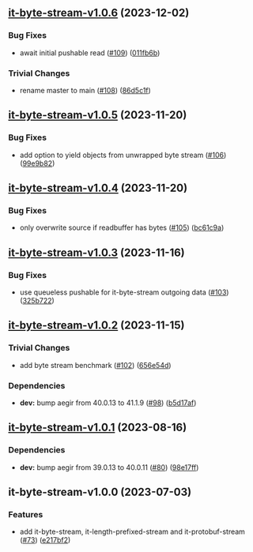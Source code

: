 ## [it-byte-stream-v1.0.6](https://github.com/achingbrain/it/compare/it-byte-stream-v1.0.5...it-byte-stream-v1.0.6) (2023-12-02)


### Bug Fixes

* await initial pushable read ([#109](https://github.com/achingbrain/it/issues/109)) ([011fb6b](https://github.com/achingbrain/it/commit/011fb6b6eaf61a39a4ff16fc5392c311cad1aeb1))


### Trivial Changes

* rename master to main ([#108](https://github.com/achingbrain/it/issues/108)) ([86d5c1f](https://github.com/achingbrain/it/commit/86d5c1f2082c79a49ef1e75511abfa7e647fd7b9))

## [it-byte-stream-v1.0.5](https://github.com/achingbrain/it/compare/it-byte-stream-v1.0.4...it-byte-stream-v1.0.5) (2023-11-20)


### Bug Fixes

* add option to yield objects from unwrapped byte stream ([#106](https://github.com/achingbrain/it/issues/106)) ([99e9b82](https://github.com/achingbrain/it/commit/99e9b8242b390703f7c9fa44a7edbb27cee920b8))

## [it-byte-stream-v1.0.4](https://github.com/achingbrain/it/compare/it-byte-stream-v1.0.3...it-byte-stream-v1.0.4) (2023-11-20)


### Bug Fixes

* only overwrite source if readbuffer has bytes ([#105](https://github.com/achingbrain/it/issues/105)) ([bc61c9a](https://github.com/achingbrain/it/commit/bc61c9a2ae69993763c33b0fb5e453e70df45075))

## [it-byte-stream-v1.0.3](https://github.com/achingbrain/it/compare/it-byte-stream-v1.0.2...it-byte-stream-v1.0.3) (2023-11-16)


### Bug Fixes

* use queueless pushable for it-byte-stream outgoing data ([#103](https://github.com/achingbrain/it/issues/103)) ([325b722](https://github.com/achingbrain/it/commit/325b72230ddb3fec9f13e400460731d9ee2d2363))

## [it-byte-stream-v1.0.2](https://github.com/achingbrain/it/compare/it-byte-stream-v1.0.1...it-byte-stream-v1.0.2) (2023-11-15)


### Trivial Changes

* add byte stream benchmark ([#102](https://github.com/achingbrain/it/issues/102)) ([656e54d](https://github.com/achingbrain/it/commit/656e54d0dbf50c3586d4cafab58472b527c9c064))


### Dependencies

* **dev:** bump aegir from 40.0.13 to 41.1.9 ([#98](https://github.com/achingbrain/it/issues/98)) ([b5d17af](https://github.com/achingbrain/it/commit/b5d17af750dfa2191423dcf06f37b06e5a866ec8))

## [it-byte-stream-v1.0.1](https://github.com/achingbrain/it/compare/it-byte-stream-v1.0.0...it-byte-stream-v1.0.1) (2023-08-16)


### Dependencies

* **dev:** bump aegir from 39.0.13 to 40.0.11 ([#80](https://github.com/achingbrain/it/issues/80)) ([98e17ff](https://github.com/achingbrain/it/commit/98e17ff5f108fce177d98a56c201533a415623e4))

## it-byte-stream-v1.0.0 (2023-07-03)


### Features

* add it-byte-stream, it-length-prefixed-stream and it-protobuf-stream ([#73](https://github.com/achingbrain/it/issues/73)) ([e217bf2](https://github.com/achingbrain/it/commit/e217bf27f1dc1de3272f1273f47e71caa159783a))
